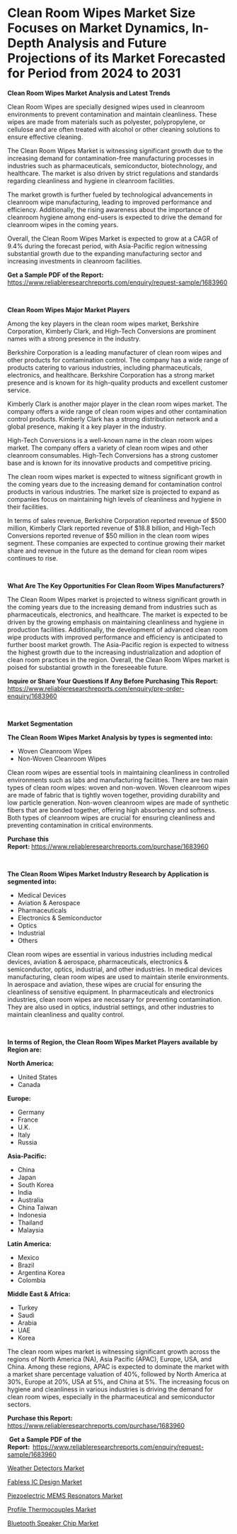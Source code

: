 <p><h1>Clean Room Wipes Market Size Focuses on Market Dynamics, In-Depth Analysis and Future Projections of its Market Forecasted for Period from 2024 to 2031</h1></p><p><strong>Clean Room Wipes Market Analysis and Latest Trends</strong></p>
<p><p>Clean Room Wipes are specially designed wipes used in cleanroom environments to prevent contamination and maintain cleanliness. These wipes are made from materials such as polyester, polypropylene, or cellulose and are often treated with alcohol or other cleaning solutions to ensure effective cleaning.</p><p>The Clean Room Wipes Market is witnessing significant growth due to the increasing demand for contamination-free manufacturing processes in industries such as pharmaceuticals, semiconductor, biotechnology, and healthcare. The market is also driven by strict regulations and standards regarding cleanliness and hygiene in cleanroom facilities.</p><p>The market growth is further fueled by technological advancements in cleanroom wipe manufacturing, leading to improved performance and efficiency. Additionally, the rising awareness about the importance of cleanroom hygiene among end-users is expected to drive the demand for cleanroom wipes in the coming years.</p><p>Overall, the Clean Room Wipes Market is expected to grow at a CAGR of 9.4% during the forecast period, with Asia-Pacific region witnessing substantial growth due to the expanding manufacturing sector and increasing investments in cleanroom facilities.</p></p>
<p><strong>Get a Sample PDF of the Report:&nbsp;</strong> <a href="https://www.reliableresearchreports.com/enquiry/request-sample/1683960">https://www.reliableresearchreports.com/enquiry/request-sample/1683960</a></p>
<p>&nbsp;</p>
<p><strong>Clean Room Wipes Major Market Players</strong></p>
<p><p>Among the key players in the clean room wipes market, Berkshire Corporation, Kimberly Clark, and High-Tech Conversions are prominent names with a strong presence in the industry.</p><p>Berkshire Corporation is a leading manufacturer of clean room wipes and other products for contamination control. The company has a wide range of products catering to various industries, including pharmaceuticals, electronics, and healthcare. Berkshire Corporation has a strong market presence and is known for its high-quality products and excellent customer service.</p><p>Kimberly Clark is another major player in the clean room wipes market. The company offers a wide range of clean room wipes and other contamination control products. Kimberly Clark has a strong distribution network and a global presence, making it a key player in the industry.</p><p>High-Tech Conversions is a well-known name in the clean room wipes market. The company offers a variety of clean room wipes and other cleanroom consumables. High-Tech Conversions has a strong customer base and is known for its innovative products and competitive pricing.</p><p>The clean room wipes market is expected to witness significant growth in the coming years due to the increasing demand for contamination control products in various industries. The market size is projected to expand as companies focus on maintaining high levels of cleanliness and hygiene in their facilities.</p><p>In terms of sales revenue, Berkshire Corporation reported revenue of $500 million, Kimberly Clark reported revenue of $18.8 billion, and High-Tech Conversions reported revenue of $50 million in the clean room wipes segment. These companies are expected to continue growing their market share and revenue in the future as the demand for clean room wipes continues to rise.</p></p>
<p>&nbsp;</p>
<p><strong>What Are The Key Opportunities For Clean Room Wipes Manufacturers?</strong></p>
<p><p>The Clean Room Wipes market is projected to witness significant growth in the coming years due to the increasing demand from industries such as pharmaceuticals, electronics, and healthcare. The market is expected to be driven by the growing emphasis on maintaining cleanliness and hygiene in production facilities. Additionally, the development of advanced clean room wipe products with improved performance and efficiency is anticipated to further boost market growth. The Asia-Pacific region is expected to witness the highest growth due to the increasing industrialization and adoption of clean room practices in the region. Overall, the Clean Room Wipes market is poised for substantial growth in the foreseeable future.</p></p>
<p><strong>Inquire or Share Your Questions If Any Before Purchasing This Report:</strong> <a href="https://www.reliableresearchreports.com/enquiry/pre-order-enquiry/1683960">https://www.reliableresearchreports.com/enquiry/pre-order-enquiry/1683960</a></p>
<p>&nbsp;</p>
<p><strong>Market Segmentation</strong></p>
<p><strong>The Clean Room Wipes Market Analysis by types is segmented into:</strong></p>
<p><ul><li>Woven Cleanroom Wipes</li><li>Non-Woven Cleanroom Wipes</li></ul></p>
<p><p>Clean room wipes are essential tools in maintaining cleanliness in controlled environments such as labs and manufacturing facilities. There are two main types of clean room wipes: woven and non-woven. Woven cleanroom wipes are made of fabric that is tightly woven together, providing durability and low particle generation. Non-woven cleanroom wipes are made of synthetic fibers that are bonded together, offering high absorbency and softness. Both types of cleanroom wipes are crucial for ensuring cleanliness and preventing contamination in critical environments.</p></p>
<p><strong>Purchase this Report:&nbsp;</strong><a href="https://www.reliableresearchreports.com/purchase/1683960">https://www.reliableresearchreports.com/purchase/1683960</a></p>
<p>&nbsp;</p>
<p><strong>The Clean Room Wipes Market Industry Research by Application is segmented into:</strong></p>
<p><ul><li>Medical Devices</li><li>Aviation & Aerospace</li><li>Pharmaceuticals</li><li>Electronics & Semiconductor</li><li>Optics</li><li>Industrial</li><li>Others</li></ul></p>
<p><p>Clean room wipes are essential in various industries including medical devices, aviation & aerospace, pharmaceuticals, electronics & semiconductor, optics, industrial, and other industries. In medical devices manufacturing, clean room wipes are used to maintain sterile environments. In aerospace and aviation, these wipes are crucial for ensuring the cleanliness of sensitive equipment. In pharmaceuticals and electronics industries, clean room wipes are necessary for preventing contamination. They are also used in optics, industrial settings, and other industries to maintain cleanliness and quality control.</p></p>
<p>&nbsp;</p>
<p><strong>In terms of Region, the Clean Room Wipes Market Players available by Region are:</strong></p>
<p>
    <p> <strong> North America: </strong>
        <ul>
            <li>United States</li>
            <li>Canada</li>
        </ul>
        </p> 
    <p> <strong> Europe: </strong>
        <ul>
            <li>Germany</li>
            <li>France</li>
            <li>U.K.</li>
            <li>Italy</li>
            <li>Russia</li>
        </ul>
        </p> 
    <p> <strong> Asia-Pacific: </strong>
        <ul>
            <li>China</li>
            <li>Japan</li>
            <li>South Korea</li>
            <li>India</li>
            <li>Australia</li>
            <li>China Taiwan</li>
            <li>Indonesia</li>
            <li>Thailand</li>
            <li>Malaysia</li>
        </ul>
        </p> 
    <p> <strong> Latin America: </strong>
        <ul>
            <li>Mexico</li>
            <li>Brazil</li>
            <li>Argentina Korea</li>
            <li>Colombia</li>
        </ul>
        </p> 
    <p> <strong> Middle East & Africa: </strong>
        <ul>
            <li>Turkey</li>
            <li>Saudi</li>
            <li>Arabia</li>
            <li>UAE</li>
            <li>Korea</li>
        </ul>
    </p>
    </p>
<p><p>The clean room wipes market is witnessing significant growth across the regions of North America (NA), Asia Pacific (APAC), Europe, USA, and China. Among these regions, APAC is expected to dominate the market with a market share percentage valuation of 40%, followed by North America at 30%, Europe at 20%, USA at 5%, and China at 5%. The increasing focus on hygiene and cleanliness in various industries is driving the demand for clean room wipes, especially in the pharmaceutical and semiconductor sectors.</p></p>
<p><strong>Purchase this Report: </strong><a href="https://www.reliableresearchreports.com/purchase/1683960">https://www.reliableresearchreports.com/purchase/1683960</a></p>
<p>&nbsp;<strong>Get a Sample PDF of the Report:&nbsp;&nbsp;</strong><a href="https://www.reliableresearchreports.com/enquiry/request-sample/1683960">https://www.reliableresearchreports.com/enquiry/request-sample/1683960</a></p>
<p><strong></strong></p>
<p><p><a href="https://medium.com/@joshuabaker550/weather-detectors-market-the-key-to-successful-business-strategy-forecast-till-2031-152e43294c2b">Weather Detectors Market</a></p><p><a href="https://medium.com/@joshuabaker550/fabless-ic-design-market-exploring-market-share-market-trends-and-future-growth-b3e85e05f3c0">Fabless IC Design Market</a></p><p><a href="https://medium.com/@joshuabaker550/piezoelectric-mems-resonators-market-size-and-market-trends-complete-industry-overview-2024-to-ea7fa8195d9d">Piezoelectric MEMS Resonators Market</a></p><p><a href="https://medium.com/@joshuabaker550/profile-thermocouples-market-research-report-its-history-and-forecast-2024-to-2031-1a1ec4ff9392">Profile Thermocouples Market</a></p><p><a href="https://medium.com/@joshuabaker550/bluetooth-speaker-chip-market-trends-forecast-and-competitive-analysis-to-2031-7908d8233e48">Bluetooth Speaker Chip Market</a></p></p>